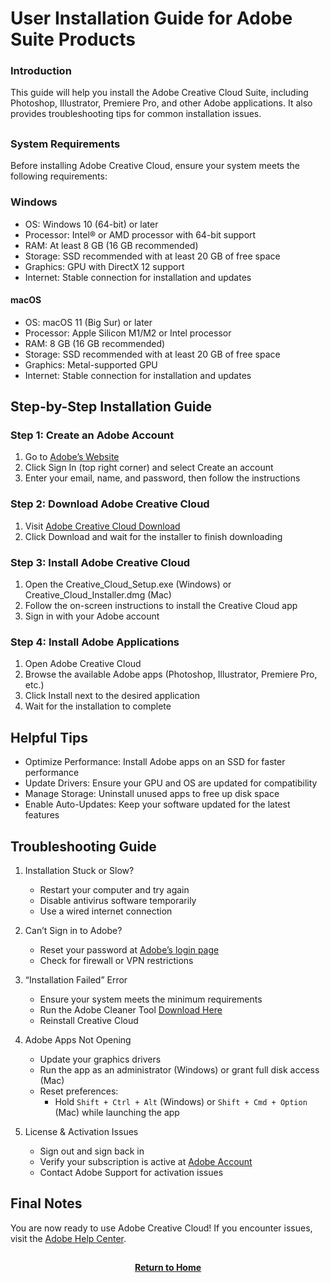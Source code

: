 # User Installation Guide for Adobe Suite Products

<h3>Introduction</h3>

This guide will help you install the Adobe Creative Cloud Suite, including Photoshop, Illustrator, Premiere Pro, and other Adobe applications. It also provides troubleshooting tips for common installation issues.

<h2></h2>

<h3>System Requirements</h3>

Before installing Adobe Creative Cloud, ensure your system meets the following requirements:

<h3>Windows</h3>

- OS: Windows 10 (64-bit) or later
- Processor: Intel® or AMD processor with 64-bit support
- RAM: At least 8 GB (16 GB recommended)
- Storage: SSD recommended with at least 20 GB of free space
- Graphics: GPU with DirectX 12 support
- Internet: Stable connection for installation and updates

<h4>macOS</h4>

- OS: macOS 11 (Big Sur) or later
- Processor: Apple Silicon M1/M2 or Intel processor
- RAM: 8 GB (16 GB recommended)
- Storage: SSD recommended with at least 20 GB of free space
- Graphics: Metal-supported GPU
- Internet: Stable connection for installation and updates

<h2>Step-by-Step Installation Guide</h2>

<h3>Step 1: Create an Adobe Account</h3>

1. Go to [Adobe’s Website](https://www.adobe.com/)
2. Click Sign In (top right corner) and select Create an account
3. Enter your email, name, and password, then follow the instructions

<h3>Step 2: Download Adobe Creative Cloud</h3>

1. Visit [Adobe Creative Cloud Download](https://creativecloud.adobe.com/apps/download/creative-cloud?promoid=695P7L95&mv=in-product&mv2=cch&locale=en&x-product=CCHome%2F1.0&guid=128f3525-a6eb-4ca4-8579-e73ccea9f5e1&x-location=Home&comVer=Trailhead)
2. Click Download and wait for the installer to finish downloading

<h3>Step 3: Install Adobe Creative Cloud</h3>

1. Open the Creative_Cloud_Setup.exe (Windows) or Creative_Cloud_Installer.dmg (Mac)
2. Follow the on-screen instructions to install the Creative Cloud app
3. Sign in with your Adobe account

<h3>Step 4: Install Adobe Applications</h3>

1. Open Adobe Creative Cloud
2. Browse the available Adobe apps (Photoshop, Illustrator, Premiere Pro, etc.)
3. Click Install next to the desired application
4. Wait for the installation to complete

<h2>Helpful Tips</h2>

- Optimize Performance: Install Adobe apps on an SSD for faster performance
- Update Drivers: Ensure your GPU and OS are updated for compatibility
- Manage Storage: Uninstall unused apps to free up disk space
- Enable Auto-Updates: Keep your software updated for the latest features

<h2>Troubleshooting Guide</h2>

1. Installation Stuck or Slow?

    - Restart your computer and try again
    - Disable antivirus software temporarily
    - Use a wired internet connection

2. Can’t Sign in to Adobe?

    - Reset your password at [Adobe’s login page](https://account.adobe.com/)
    - Check for firewall or VPN restrictions

3. “Installation Failed” Error

    - Ensure your system meets the minimum requirements
    - Run the Adobe Cleaner Tool [Download Here](https://helpx.adobe.com/creative-cloud/kb/cc-cleaner-tool-installation-problems.html)
    - Reinstall Creative Cloud

4. Adobe Apps Not Opening

    - Update your graphics drivers
    - Run the app as an administrator (Windows) or grant full disk access (Mac)
    - Reset preferences:
        - Hold ```Shift + Ctrl + Alt``` (Windows) or ```Shift + Cmd + Option``` (Mac) while launching the app

5. License & Activation Issues

    - Sign out and sign back in
    - Verify your subscription is active at [Adobe Account](https://account.adobe.com/)
    - Contact Adobe Support for activation issues

<h2>Final Notes</h2>

You are now ready to use Adobe Creative Cloud! If you encounter issues, visit the [Adobe Help Center](https://helpx.adobe.com/).

<h2></h2>
<p align="center">
  <a href="https://github.com/rlangc/Test_RCL.git"><b>Return to Home</b></a>
